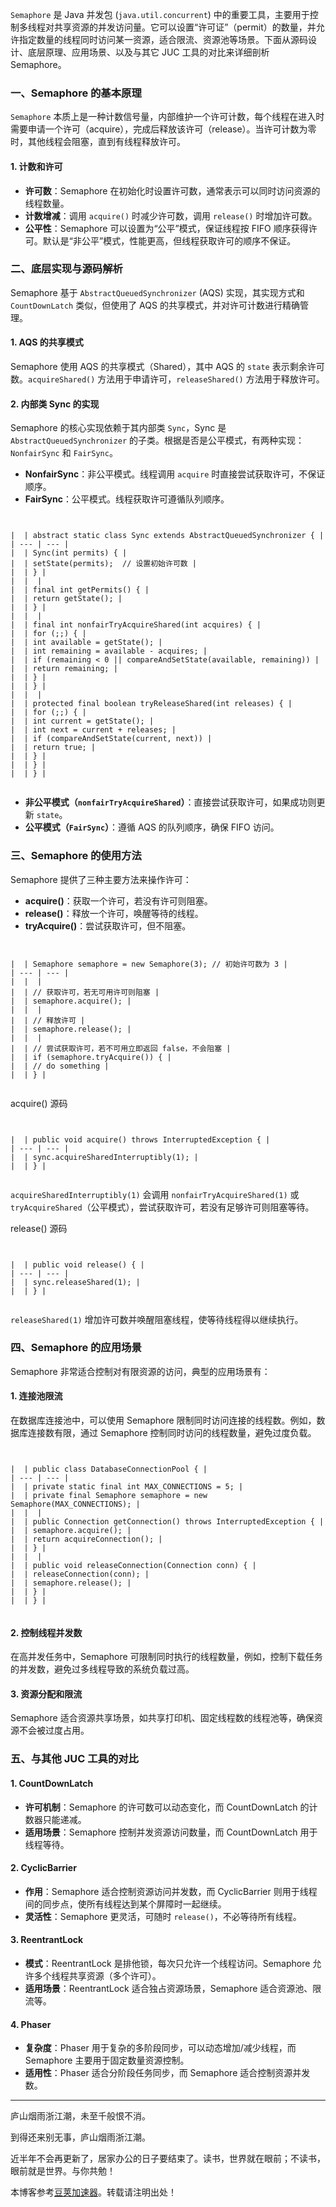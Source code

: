 
`Semaphore` 是 Java 并发包 (`java.util.concurrent`) 中的重要工具，主要用于控制多线程对共享资源的并发访问量。它可以设置“许可证”（permit）的数量，并允许指定数量的线程同时访问某一资源，适合限流、资源池等场景。下面从源码设计、底层原理、应用场景、以及与其它 JUC 工具的对比来详细剖析 Semaphore。


### 一、Semaphore 的基本原理


`Semaphore` 本质上是一种计数信号量，内部维护一个许可计数，每个线程在进入时需要申请一个许可（acquire），完成后释放该许可（release）。当许可计数为零时，其他线程会阻塞，直到有线程释放许可。


#### 1\. 计数和许可


* **许可数**：Semaphore 在初始化时设置许可数，通常表示可以同时访问资源的线程数量。
* **计数增减**：调用 `acquire()` 时减少许可数，调用 `release()` 时增加许可数。
* **公平性**：Semaphore 可以设置为“公平”模式，保证线程按 FIFO 顺序获得许可。默认是“非公平”模式，性能更高，但线程获取许可的顺序不保证。


### 二、底层实现与源码解析


Semaphore 基于 `AbstractQueuedSynchronizer` (AQS) 实现，其实现方式和 `CountDownLatch` 类似，但使用了 AQS 的共享模式，并对许可计数进行精确管理。


#### 1\. AQS 的共享模式


Semaphore 使用 AQS 的共享模式（Shared），其中 AQS 的 `state` 表示剩余许可数。`acquireShared()` 方法用于申请许可，`releaseShared()` 方法用于释放许可。


#### 2\. 内部类 Sync 的实现


Semaphore 的核心实现依赖于其内部类 `Sync`，Sync 是 `AbstractQueuedSynchronizer` 的子类。根据是否是公平模式，有两种实现：`NonfairSync` 和 `FairSync`。


* **NonfairSync**：非公平模式。线程调用 `acquire` 时直接尝试获取许可，不保证顺序。
* **FairSync**：公平模式。线程获取许可遵循队列顺序。



```


|  | abstract static class Sync extends AbstractQueuedSynchronizer { |
| --- | --- |
|  | Sync(int permits) { |
|  | setState(permits);  // 设置初始许可数 |
|  | } |
|  |  |
|  | final int getPermits() { |
|  | return getState(); |
|  | } |
|  |  |
|  | final int nonfairTryAcquireShared(int acquires) { |
|  | for (;;) { |
|  | int available = getState(); |
|  | int remaining = available - acquires; |
|  | if (remaining < 0 || compareAndSetState(available, remaining)) |
|  | return remaining; |
|  | } |
|  | } |
|  |  |
|  | protected final boolean tryReleaseShared(int releases) { |
|  | for (;;) { |
|  | int current = getState(); |
|  | int next = current + releases; |
|  | if (compareAndSetState(current, next)) |
|  | return true; |
|  | } |
|  | } |
|  | } |


```

* **非公平模式（`nonfairTryAcquireShared`）**：直接尝试获取许可，如果成功则更新 `state`。
* **公平模式（`FairSync`）**：遵循 AQS 的队列顺序，确保 FIFO 访问。


### 三、Semaphore 的使用方法


Semaphore 提供了三种主要方法来操作许可：


* **acquire()**：获取一个许可，若没有许可则阻塞。
* **release()**：释放一个许可，唤醒等待的线程。
* **tryAcquire()**：尝试获取许可，但不阻塞。



```


|  | Semaphore semaphore = new Semaphore(3); // 初始许可数为 3 |
| --- | --- |
|  |  |
|  | // 获取许可，若无可用许可则阻塞 |
|  | semaphore.acquire(); |
|  |  |
|  | // 释放许可 |
|  | semaphore.release(); |
|  |  |
|  | // 尝试获取许可，若不可用立即返回 false，不会阻塞 |
|  | if (semaphore.tryAcquire()) { |
|  | // do something |
|  | } |


```

acquire() 源码



```


|  | public void acquire() throws InterruptedException { |
| --- | --- |
|  | sync.acquireSharedInterruptibly(1); |
|  | } |


```

`acquireSharedInterruptibly(1)` 会调用 `nonfairTryAcquireShared(1)` 或 `tryAcquireShared`（公平模式），尝试获取许可，若没有足够许可则阻塞等待。


release() 源码



```


|  | public void release() { |
| --- | --- |
|  | sync.releaseShared(1); |
|  | } |


```

`releaseShared(1)` 增加许可数并唤醒阻塞线程，使等待线程得以继续执行。


### 四、Semaphore 的应用场景


Semaphore 非常适合控制对有限资源的访问，典型的应用场景有：


#### 1\. 连接池限流


在数据库连接池中，可以使用 Semaphore 限制同时访问连接的线程数。例如，数据库连接数有限，通过 Semaphore 控制同时访问的线程数量，避免过度负载。



```


|  | public class DatabaseConnectionPool { |
| --- | --- |
|  | private static final int MAX_CONNECTIONS = 5; |
|  | private final Semaphore semaphore = new Semaphore(MAX_CONNECTIONS); |
|  |  |
|  | public Connection getConnection() throws InterruptedException { |
|  | semaphore.acquire(); |
|  | return acquireConnection(); |
|  | } |
|  |  |
|  | public void releaseConnection(Connection conn) { |
|  | releaseConnection(conn); |
|  | semaphore.release(); |
|  | } |
|  | } |


```

#### 2\. 控制线程并发数


在高并发任务中，Semaphore 可限制同时执行的线程数量，例如，控制下载任务的并发数，避免过多线程导致的系统负载过高。


#### 3\. 资源分配和限流


Semaphore 适合资源共享场景，如共享打印机、固定线程数的线程池等，确保资源不会被过度占用。


### 五、与其他 JUC 工具的对比


#### 1\. CountDownLatch


* **许可机制**：Semaphore 的许可数可以动态变化，而 CountDownLatch 的计数器只能递减。
* **适用场景**：Semaphore 控制并发资源访问数量，而 CountDownLatch 用于线程等待。


#### 2\. CyclicBarrier


* **作用**：Semaphore 适合控制资源访问并发数，而 CyclicBarrier 则用于线程间的同步点，使所有线程达到某个屏障时一起继续。
* **灵活性**：Semaphore 更灵活，可随时 `release()`，不必等待所有线程。


#### 3\. ReentrantLock


* **模式**：ReentrantLock 是排他锁，每次只允许一个线程访问。Semaphore 允许多个线程共享资源（多个许可）。
* **适用场景**：ReentrantLock 适合独占资源场景，Semaphore 适合资源池、限流等。


#### 4\. Phaser


* **复杂度**：Phaser 用于复杂的多阶段同步，可以动态增加/减少线程，而 Semaphore 主要用于固定数量资源控制。
* **适用性**：Phaser 适合分阶段任务同步，而 Semaphore 适合控制资源并发数。




---


庐山烟雨浙江潮，未至千般恨不消。


到得还来别无事，庐山烟雨浙江潮。


近半年不会再更新了，居家办公的日子要结束了。读书，世界就在眼前；不读书，眼前就是世界。与你共勉！


 本博客参考[豆荚加速器](https://yirou.org)。转载请注明出处！
